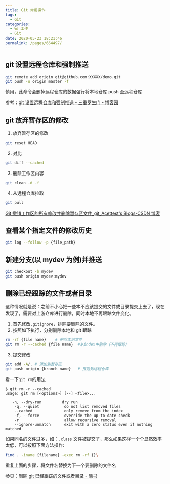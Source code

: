 ```yaml
---
title: Git 常用操作
tags: 
  - Git
categories: 
  - 💻 工作
  - Git
date: 2020-05-23 18:21:46
permalink: /pages/664497/
---
```


## git 设置远程仓库和强制推送

```bash
git remote add origin git@github.com:XXXXX/demo.git  
git push -u origin master -f
```

慎用，此命令会删掉远程仓库的数据强行将本地仓库 push 至远程仓库

参考：[git 设置远程仓库和强制推送 - 三重罗生门 - 博客园](https://www.cnblogs.com/start2019/p/11465525.html)

## git 放弃暂存区的修改
1. 放弃暂存区的修改
```bash
git reset HEAD
```
2. 对比
```bash
git diff --cached  

```
3. 删除工作区内容
```bash
git clean -d -f
```
4. 从远程仓库拉取
```bash
git pull
```
[Git 撤销工作区的所有修改并删除暂存区文件_git_Acettest's Blogs-CSDN 博客](https://blog.csdn.net/u010178308/article/details/86167195)

## 查看某个指定文件的修改历史

```bash
git log --follow -p {file_path}
```

## 新建分支(以 mydev 为例)并推送
```bash
git checkout -b mydev
git push origin mydev:mydev
```

## 删除已经跟踪的文件或者目录

这种情况就是说：之前不小心把一些本不应该提交的文件或目录提交上去了，现在发现了，需要对上游仓库进行删除，同时本地不再跟踪文件变化。
1. 首先修改`.gitignore`，排除要删除的文件。
2. 按照如下执行，分别删除本地和 git 跟踪
```bash
rm -rf {file name}    # 删除本地文件
git rm -r --cached {file name}  #从index中删除（不再跟踪）
```
3. 提交修改
```bash
git add -A/. # 添加到暂存区
git push origin {branch name}   # 推送到远程仓库
```
看一下`git rm`的用法
```plain
$ git rm -r --cached
usage: git rm [<options>] [--] <file>...

   -n, --dry-run         dry run
    -q, --quiet           do not list removed files
    --cached              only remove from the index
    -f, --force           override the up-to-date check
    -r                    allow recursive removal
    --ignore-unmatch      exit with a zero status even if nothing matched
```

如果同名的文件过多，如：`.class` 文件被提交了，那么如果这样一个个显然效率太低，可以按照下面方法操作:
```bash
find . -iname {filename} -exec rm -rf {}\
```
重复上面的步骤，将文件名替换为下一个要删除的文件名

参见：[删除 git 已经跟踪的文件或者目录 - 简书](https://www.jianshu.com/p/706560653753)